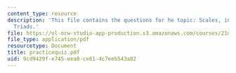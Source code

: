 ```yaml
---
content_type: resource
description: 'This file contains the questions for he topic: Scales, intervals, and
  Triads.'
file: https://ol-ocw-studio-app-production.s3.amazonaws.com/courses/21m-302-harmony-and-counterpoint-ii-spring-2005/9cd9429fe745eea0ce614c7eeb543a82_practicequiz.pdf
file_type: application/pdf
resourcetype: Document
title: practicequiz.pdf
uid: 9cd9429f-e745-eea0-ce61-4c7eeb543a82
---
```

